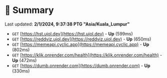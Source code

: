# 📖 Summary
Last updated: **2/1/2024, 9:37:38 PTG "Asia/Kuala_Lumpur"**

- `GET` [https://hst.ujol.dev](https://hst.ujol.dev) - **Up** (599ms)
- `GET` [https://reddviz.ujol.dev](https://reddviz.ujol.dev) - **Up** (650ms)
- `GET` [https://memeapi.cyclic.app](https://memeapi.cyclic.app) - **Up** (802ms)
- `GET` [https://klik.onrender.com/health](https://klik.onrender.com/health) - **Up** (472ms)
- `GET` [https://dumb.onrender.com](https://dumb.onrender.com) - **Up** (330ms)
